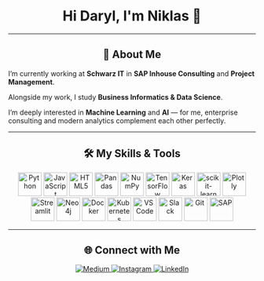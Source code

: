 <h1 align="center">Hi Daryl, I'm Niklas 👋</h1>

---
<h2 align="center">🚀 About Me</h2>
<p align="center">

I’m currently working at <b>Schwarz IT</b> in <b>SAP Inhouse Consulting</b> and <b>Project Management</b>.  

Alongside my work, I study <b>Business Informatics & Data Science</b>.  

I’m deeply interested in <b>Machine Learning</b> and <b>AI</b> — for me, enterprise consulting and modern analytics complement each other perfectly.
</p>

---
<h2 align="center">🛠 My Skills & Tools</h2>
<p align="center">
<!-- Core -->
<img src="https://cdn.jsdelivr.net/gh/devicons/devicon/icons/python/python-original.svg" alt="Python" width="48" height="48"/>
<img src="https://cdn.jsdelivr.net/gh/devicons/devicon/icons/javascript/javascript-original.svg" alt="JavaScript" width="48" height="48"/>
<img src="https://cdn.jsdelivr.net/gh/devicons/devicon/icons/html5/html5-original.svg" alt="HTML5" width="48" height="48"/>
<!-- Data / ML -->
<img src="https://cdn.jsdelivr.net/gh/devicons/devicon/icons/pandas/pandas-original.svg" alt="Pandas" width="48" height="48"/>
<img src="https://cdn.jsdelivr.net/gh/devicons/devicon/icons/numpy/numpy-original.svg" alt="NumPy" width="48" height="48"/>
<img src="https://cdn.jsdelivr.net/gh/devicons/devicon/icons/tensorflow/tensorflow-original.svg" alt="TensorFlow" width="48" height="48"/>
<img src="https://cdn.jsdelivr.net/gh/devicons/devicon/icons/keras/keras-original.svg" alt="Keras" width="48" height="48"/>
<img src="https://cdn.jsdelivr.net/gh/devicons/devicon/icons/scikitlearn/scikitlearn-original.svg" alt="scikit-learn" width="48" height="48"/>
<img src="https://raw.githubusercontent.com/plotly/plotly.py/master/doc/_static/plotly_logo.png" alt="Plotly" width="48" height="48"/>
<img src="https://avatars.githubusercontent.com/u/45109972?s=200&v=4" alt="Streamlit" width="48" height="48"/>
<!-- Platforms / Tools -->
<img src="https://cdn.jsdelivr.net/gh/devicons/devicon/icons/neo4j/neo4j-original.svg" alt="Neo4j" width="48" height="48"/>
<img src="https://cdn.jsdelivr.net/gh/devicons/devicon/icons/docker/docker-original.svg" alt="Docker" width="48" height="48"/>
<img src="https://cdn.jsdelivr.net/gh/devicons/devicon/icons/kubernetes/kubernetes-plain.svg" alt="Kubernetes" width="48" height="48"/>
<img src="https://cdn.jsdelivr.net/gh/devicons/devicon/icons/vscode/vscode-original.svg" alt="VS Code" width="48" height="48"/>
<img src="https://cdn.jsdelivr.net/gh/devicons/devicon/icons/slack/slack-original.svg" alt="Slack" width="48" height="48"/>
<img src="https://cdn.jsdelivr.net/gh/devicons/devicon/icons/git/git-original.svg" alt="Git" width="48" height="48"/>
<!-- SAP (no devicon – using brand svg) -->
<img src="https://cdn.worldvectorlogo.com/logos/sap-1.svg" alt="SAP" width="48" height="48"/>
</p>

---
<h2 align="center">🌐 Connect with Me</h2>
<p align="center">
<a href="https://medium.com/@yourusername">
<img alt="Medium" src="https://img.shields.io/badge/Medium-12100E?style=for-the-badge&logo=medium&logoColor=white">
</a>
<a href="https://instagram.com/yourusername">
<img alt="Instagram" src="https://img.shields.io/badge/Instagram-E4405F?style=for-the-badge&logo=instagram&logoColor=white">
</a>
<a href="https://linkedin.com/in/yourusername">
<img alt="LinkedIn" src="https://img.shields.io/badge/LinkedIn-0A66C2?style=for-the-badge&logo=linkedin&logoColor=white">
</a>
</p>
 
